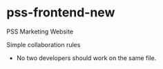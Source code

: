 # pss-frontend-new

PSS Marketing Website

Simple collaboration rules
<ul>
  <li>No two developers should work on the same file.</li>

